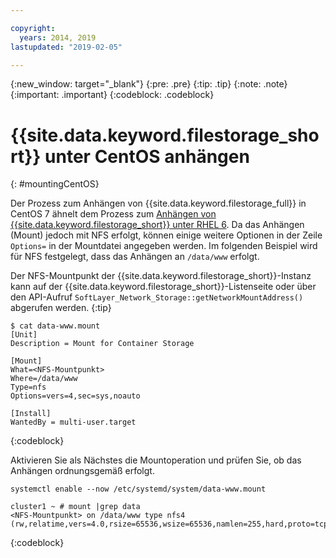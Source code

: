 ```yaml
---

copyright:
  years: 2014, 2019
lastupdated: "2019-02-05"

---
```

{:new_window: target="_blank"}
{:pre: .pre}
{:tip: .tip}
{:note: .note}
{:important: .important}
{:codeblock: .codeblock}


# {{site.data.keyword.filestorage_short}} unter CentOS anhängen
{: #mountingCentOS}

Der Prozess zum Anhängen von {{site.data.keyword.filestorage_full}} in CentOS 7 ähnelt dem Prozess zum [Anhängen von {{site.data.keyword.filestorage_short}} unter RHEL 6](/docs/infrastructure/FileStorage?topic=FileStorage-mountingLinux). Da das Anhängen (Mount) jedoch mit NFS erfolgt, können einige weitere Optionen in der Zeile `Options=` in der Mountdatei angegeben werden. Im folgenden Beispiel wird für NFS festgelegt, dass das Anhängen an `/data/www` erfolgt.

Der NFS-Mountpunkt der {{site.data.keyword.filestorage_short}}-Instanz kann auf der {{site.data.keyword.filestorage_short}}-Listenseite oder über den API-Aufruf `SoftLayer_Network_Storage::getNetworkMountAddress()` abgerufen werden.
{:tip}

```
$ cat data-www.mount
[Unit]
Description = Mount for Container Storage

[Mount]
What=<NFS-Mountpunkt>
Where=/data/www
Type=nfs
Options=vers=4,sec=sys,noauto

[Install]
WantedBy = multi-user.target
```
{:codeblock}

Aktivieren Sie als Nächstes die Mountoperation und prüfen Sie, ob das Anhängen ordnungsgemäß erfolgt.

```
systemctl enable --now /etc/systemd/system/data-www.mount

cluster1 ~ # mount |grep data
<NFS-Mountpunkt> on /data/www type nfs4 (rw,relatime,vers=4.0,rsize=65536,wsize=65536,namlen=255,hard,proto=tcp,port=0,timeo=600,retrans=2,sec=sys,clientaddr=10.81.x.x,local_lock=none,addr=10.1.x.x)
```
{:codeblock}
